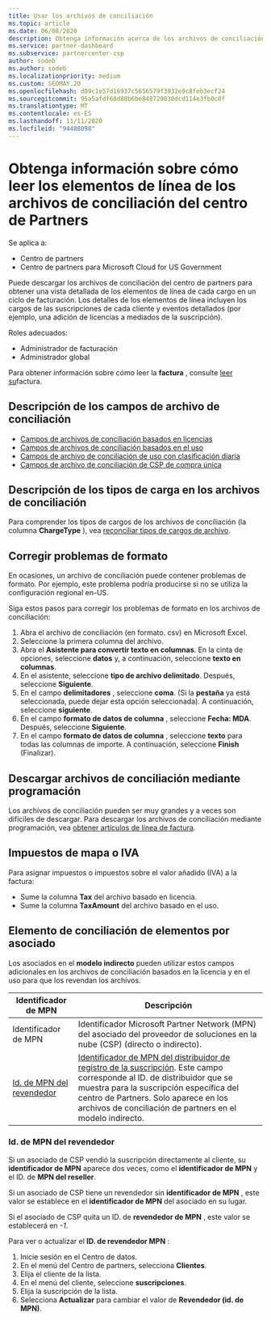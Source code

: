 ```yaml
---
title: Usar los archivos de conciliación
ms.topic: article
ms.date: 06/08/2020
description: Obtenga información acerca de los archivos de conciliación en el centro de Partners y cómo interpretar las vistas detalladas del artículo de línea de los cargos de un ciclo de facturación determinado.
ms.service: partner-dashboard
ms.subservice: partnercenter-csp
author: sodeb
ms.author: sodeb
ms.localizationpriority: medium
ms.custom: SEOMAY.20
ms.openlocfilehash: d09c1e57d16937c5656579f3932e9c8feb3ecf24
ms.sourcegitcommit: 95a5afdf68d88b6be848729830dcd114e3fb0c0f
ms.translationtype: MT
ms.contentlocale: es-ES
ms.lasthandoff: 11/11/2020
ms.locfileid: "94488098"
---
```

# <a name="learn-how-to-read-the-line-items-in-your-partner-center-reconciliation-files"></a>Obtenga información sobre cómo leer los elementos de línea de los archivos de conciliación del centro de Partners

Se aplica a:

- Centro de partners
- Centro de partners para Microsoft Cloud for US Government

Puede descargar los archivos de conciliación del centro de partners para obtener una vista detallada de los elementos de línea de cada cargo en un ciclo de facturación. Los detalles de los elementos de línea incluyen los cargos de las suscripciones de cada cliente y eventos detallados (por ejemplo, una adición de licencias a mediados de la suscripción).

Roles adecuados:

- Administrador de facturación
- Administrador global

Para obtener información sobre cómo leer la **factura** , consulte [leer su](read-your-bill.md)factura.

## <a name="understand-reconciliation-file-fields"></a>Descripción de los campos de archivo de conciliación

- [Campos de archivos de conciliación basados en licencias](license-based-recon-files.md)
- [Campos de archivos de conciliación basados en el uso](usage-based-recon-files.md)
- [Campos de archivo de conciliación de uso con clasificación diaria](daily-rated-usage-recon-files.md)
- [Campos de archivo de conciliación de CSP de compra única](modern-invoice-reconciliation-file.md)

## <a name="understand-charge-types-in-reconciliation-files"></a>Descripción de los tipos de carga en los archivos de conciliación

Para comprender los tipos de cargos de los archivos de conciliación (la columna **ChargeType** ), vea [reconciliar tipos de cargos de archivo](recon-file-charge-types.md).

## <a name="fix-formatting-issues"></a>Corregir problemas de formato

En ocasiones, un archivo de conciliación puede contener problemas de formato. Por ejemplo, este problema podría producirse si no se utiliza la configuración regional en-US.

Siga estos pasos para corregir los problemas de formato en los archivos de conciliación:

1. Abra el archivo de conciliación (en formato. csv) en Microsoft Excel.
2. Seleccione la primera columna del archivo.
3. Abra el **Asistente para convertir texto en columnas**. En la cinta de opciones, seleccione **datos** y, a continuación, seleccione **texto en columnas**.
4. En el asistente, seleccione **tipo de archivo delimitado**. Después, seleccione **Siguiente**.
5. En el campo **delimitadores** , seleccione **coma**. (Si la **pestaña** ya está seleccionada, puede dejar esta opción seleccionada). A continuación, seleccione **siguiente**.
6. En el campo **formato de datos de columna** , seleccione **Fecha: MDA**. Después, seleccione **Siguiente**.
7. En el campo **formato de datos de columna** , seleccione **texto** para todas las columnas de importe. A continuación, seleccione **Finish** (Finalizar).

## <a name="download-reconciliation-files-programmatically"></a>Descargar archivos de conciliación mediante programación

Los archivos de conciliación pueden ser muy grandes y a veces son difíciles de descargar. Para descargar los archivos de conciliación mediante programación, vea [obtener artículos de línea de factura](/partner-center/develop/get-invoiceline-items).

## <a name="map-taxes-or-vat"></a>Impuestos de mapa o IVA

Para asignar impuestos o impuestos sobre el valor añadido (IVA) a la factura:

- Sume la columna **Tax** del archivo basado en licencia.
- Sume la columna **TaxAmount** del archivo basado en el uso.

## <a name="itemize-reconciliation-files-by-partner"></a>Elemento de conciliación de elementos por asociado

Los asociados en el **modelo indirecto** pueden utilizar estos campos adicionales en los archivos de conciliación basados en la licencia y en el uso para que los revendan los archivos.

| Identificador de MPN | Descripción |
| ------ | ----------- |
| Identificador de MPN | Identificador Microsoft Partner Network (MPN) del asociado del proveedor de soluciones en la nube (CSP) (directo o indirecto). |
| [Id. de MPN del revendedor](#reseller-mpn-id) | [Identificador de MPN del distribuidor de registro de la suscripción](#reseller-mpn-id). Este campo corresponde al ID. de distribuidor que se muestra para la suscripción específica del centro de Partners. Solo aparece en los archivos de conciliación de partners en el modelo indirecto. |

### <a name="reseller-mpn-id"></a>Id. de MPN del revendedor

Si un asociado de CSP vendió la suscripción directamente al cliente, su **identificador de MPN** aparece dos veces, como el **identificador de MPN** y el ID. de **MPN del reseller**.

Si un asociado de CSP tiene un revendedor sin **identificador de MPN** , este valor se establece en el **identificador de MPN** del asociado en su lugar.

Si el asociado de CSP quita un ID. de **revendedor de MPN** , este valor se establecerá en *-1*.

Para ver o actualizar el **ID. de revendedor MPN** :

1. Inicie sesión en el Centro de datos.
2. En el menú del Centro de partners, selecciona **Clientes**.
3. Elija el cliente de la lista.
4. En el menú del cliente, seleccione **suscripciones**.
5. Elija la suscripción de la lista.
6. Selecciona **Actualizar** para cambiar el valor de **Revendedor (id. de MPN)**.